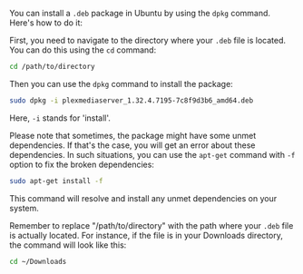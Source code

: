 You can install a `.deb` package in Ubuntu by using the `dpkg` command. Here's how to do it:

First, you need to navigate to the directory where your `.deb` file is located. You can do this using the `cd` command:

```bash
cd /path/to/directory
```

Then you can use the `dpkg` command to install the package:

```bash
sudo dpkg -i plexmediaserver_1.32.4.7195-7c8f9d3b6_amd64.deb
```

Here, `-i` stands for 'install'.

Please note that sometimes, the package might have some unmet dependencies. If that's the case, you will get an error about these dependencies. In such situations, you can use the `apt-get` command with `-f` option to fix the broken dependencies:

```bash
sudo apt-get install -f
```

This command will resolve and install any unmet dependencies on your system.

Remember to replace "/path/to/directory" with the path where your `.deb` file is actually located. For instance, if the file is in your Downloads directory, the command will look like this:

```bash
cd ~/Downloads
```